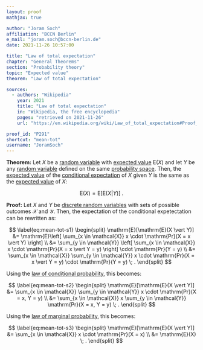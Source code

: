 ```yaml
---
layout: proof
mathjax: true

author: "Joram Soch"
affiliation: "BCCN Berlin"
e_mail: "joram.soch@bccn-berlin.de"
date: 2021-11-26 10:57:00

title: "Law of total expectation"
chapter: "General Theorems"
section: "Probability theory"
topic: "Expected value"
theorem: "Law of total expectation"

sources:
  - authors: "Wikipedia"
    year: 2021
    title: "Law of total expectation"
    in: "Wikipedia, the free encyclopedia"
    pages: "retrieved on 2021-11-26"
    url: "https://en.wikipedia.org/wiki/Law_of_total_expectation#Proof_in_the_finite_and_countable_cases"

proof_id: "P291"
shortcut: "mean-tot"
username: "JoramSoch"
---
```



**Theorem:** Let $X$ be a [random variable](/D/rvar) with [expected value](/D/mean) $\mathrm{E}(X)$ and let $Y$ be any [random variable](/D/var) defined on the same [probability space](/D/prob-spc). Then, the [expected value](/D/mean) of the [conditional expectation](/D/mean-cond) of $X$ given $Y$ is the same as the [expected value](/D/mean) of $X$:

$$ \label{eq:mean-tot}
\mathrm{E}(X) = \mathrm{E}[\mathrm{E}(X \vert Y)] \; .
$$


**Proof:** Let $X$ and $Y$ be [discrete random variables](/D/rvar-disc) with sets of possible outcomes $\mathcal{X}$ and $\mathcal{Y}$. Then, the expectation of the conditional expetectation can be rewritten as:

$$ \label{eq:mean-tot-s1}
\begin{split}
\mathrm{E}[\mathrm{E}(X \vert Y)] &= \mathrm{E}\left[ \sum_{x \in \mathcal{X}} x \cdot \mathrm{Pr}(X = x \vert Y) \right] \\
&= \sum_{y \in \mathcal{Y}} \left[ \sum_{x \in \mathcal{X}} x \cdot \mathrm{Pr}(X = x \vert Y = y) \right] \cdot \mathrm{Pr}(Y = y) \\
&= \sum_{x \in \mathcal{X}} \sum_{y \in \mathcal{Y}} x \cdot \mathrm{Pr}(X = x \vert Y = y) \cdot \mathrm{Pr}(Y = y) \; .
\end{split}
$$

Using the [law of conditional probability](/D/prob-cond), this becomes:

$$ \label{eq:mean-tot-s2}
\begin{split}
\mathrm{E}[\mathrm{E}(X \vert Y)] &= \sum_{x \in \mathcal{X}} \sum_{y \in \mathcal{Y}} x \cdot \mathrm{Pr}(X = x, Y = y) \\
&= \sum_{x \in \mathcal{X}} x \sum_{y \in \mathcal{Y}} \mathrm{Pr}(X = x, Y = y) \; .
\end{split}
$$

Using the [law of marginal probability](/D/prob-marg), this becomes:

$$ \label{eq:mean-tot-s3}
\begin{split}
\mathrm{E}[\mathrm{E}(X \vert Y)] &= \sum_{x \in \mathcal{X}} x \cdot \mathrm{Pr}(X = x) \\
&= \mathrm{E}(X) \; .
\end{split}
$$